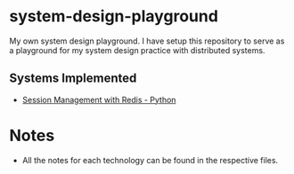 # system-design-playground
My own system design playground. I have setup this repository to serve as a playground for my system design practice with distributed systems.


## Systems Implemented
+ [Session Management with Redis - Python](/session-management-redis-python/README.md)


# Notes
* All the notes for each technology can be found in the respective files.